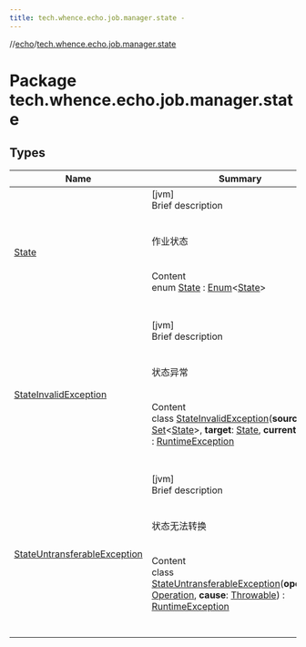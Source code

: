 ```yaml
---
title: tech.whence.echo.job.manager.state -
---
```

//[echo](../index.md)/[tech.whence.echo.job.manager.state](index.md)



# Package tech.whence.echo.job.manager.state  


## Types  
  
|  Name|  Summary| 
|---|---|
| [State](-state/index.md)| [jvm]  <br>Brief description  <br><br><br>作业状态<br><br>  <br>Content  <br>enum [State](-state/index.md) : [Enum](https://kotlinlang.org/api/latest/jvm/stdlib/kotlin/-enum/index.html)<[State](-state/index.md)>   <br><br><br>
| [StateInvalidException](-state-invalid-exception/index.md)| [jvm]  <br>Brief description  <br><br><br>状态异常<br><br>  <br>Content  <br>class [StateInvalidException](-state-invalid-exception/index.md)(**sources**: [Set](https://kotlinlang.org/api/latest/jvm/stdlib/kotlin.collections/-set/index.html)<[State](-state/index.md)>, **target**: [State](-state/index.md), **current**: [State](-state/index.md)) : [RuntimeException](https://docs.oracle.com/javase/8/docs/api/java/lang/RuntimeException.html)  <br><br><br>
| [StateUntransferableException](-state-untransferable-exception/index.md)| [jvm]  <br>Brief description  <br><br><br>状态无法转换<br><br>  <br>Content  <br>class [StateUntransferableException](-state-untransferable-exception/index.md)(**operation**: [Operation](../tech.whence.echo.job.manager/-operation/index.md), **cause**: [Throwable](https://kotlinlang.org/api/latest/jvm/stdlib/kotlin/-throwable/index.html)) : [RuntimeException](https://docs.oracle.com/javase/8/docs/api/java/lang/RuntimeException.html)  <br><br><br>

